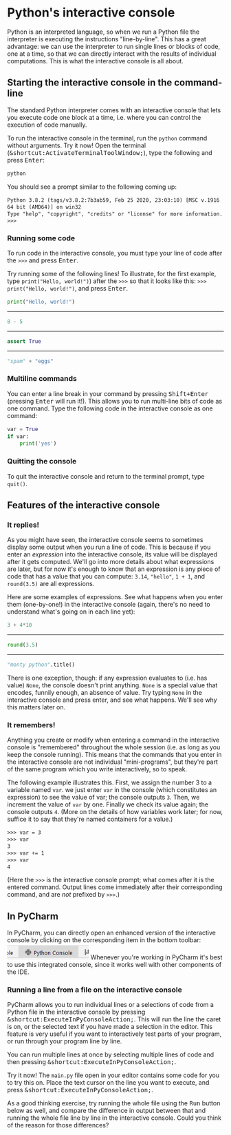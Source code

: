 # Python's interactive console

Python is an interpreted language, so when we run a Python file the interpreter is executing the
instructions "line-by-line". This has a great advantage: we can use the interpreter to run single
lines or blocks of code, one at a time, so that we can directly interact with the results of
individual computations. This is what the interactive console is all about.


## Starting the interactive console in the command-line

The standard Python interpreter comes with an interactive console that lets you execute code one
 block at a time, i.e. where you can control the execution of code manually.

To run the interactive console in the terminal, run the `python` command without arguments.
Try it now! 
Open the terminal (<kbd>&shortcut:ActivateTerminalToolWindow;</kbd>), type the following and
 press <kbd>Enter</kbd>: 
```bash
python
```
You should see a prompt similar to the following coming up:
```text
Python 3.8.2 (tags/v3.8.2:7b3ab59, Feb 25 2020, 23:03:10) [MSC v.1916 64 bit (AMD64)] on win32
Type "help", "copyright", "credits" or "license" for more information.
>>>
```

### Running some code

To run code in the interactive console, you must type your line of code after the `>>>` and
press <kbd>Enter</kbd>.

Try running some of the following lines! To illustrate, for the first example, type 
`print("Hello, world!")`) after the `>>>` so that it looks like this:
`>>> print("Hello, world!")`, and press <kbd>Enter</kbd>.

```python
print("Hello, world!")
```
-------------
```python
8 - 5
```
------------
```python
assert True
```
------------
```python
"spam" + "eggs"
```

### Multiline commands

You can enter a line break in your command by pressing <kbd>Shift+Enter</kbd> (pressing 
<kbd>Enter</kbd> will run it!). This allows you to run multi-line bits of code as one command.
Type the following code in the interactive console as one command:
```python
var = True
if var:
    print('yes')
```


### Quitting the console

To quit the interactive console and return to the terminal prompt, type `quit()`.


## Features of the interactive console

### It replies!

As you might have seen, the interactive console seems to sometimes display some output when you run
a line of code. This is because if you enter an *expression* into the interactive console, its
value will be displayed after it gets computed. We'll go into more details about what
expressions are later, but for now it's enough to know that an expression is any piece of code that
has a value that you can compute: `3.14`, `"hello"`, `1 + 1`, and `round(3.5)` are all expressions.

Here are some examples of expressions. See what happens when you enter them (one-by-one!) in the
interactive console (again, there's no need to understand what's going on in each line yet):

```python
3 + 4*10
```
-------------
```python
round(3.5)
```
------------
```python
"monty python".title()
```

There is one exception, though: if any expression evaluates to (i.e. has value) `None`, the console
doesn't print anything. `None` is a special value that encodes, funnily enough, an absence of 
value. Try typing `None` in the interactive console and press enter, and see what happens. We'll
see why this matters later on.


### It remembers!

Anything you create or modify when entering a command in the interactive console is "remembered"
throughout the whole session (i.e. as long as you keep the console running). This means that the
commands that you enter in the interactive console are not individual "mini-programs", but they're
part of the same program which you write interactively, so to speak.

The following example illustrates this. First, we assign the number 3 to a variable named `var`.
we just enter `var` in the console (which
constitutes an expression) to see the value of var; the console outputs `3`.
Then, we increment the value of `var` by one. Finally we check its value again; the console outputs
 `4`. (More on the details of how variables work later; for now, suffice it to say that they're
named containers for a value.)
```text
>>> var = 3
>>> var
3
>>> var += 1
>>> var
4
```
(Here the `>>>` is the interactive console prompt; what comes after it is the entered command.
Output lines come immediately after their corresponding command, and are *not* prefixed by `>>>`.)



## In PyCharm

In PyCharm, you can directly open an enhanced version of the interactive console by clicking on the
corresponding item in the bottom toolbar: ![console tooltip](static/console-tooltip.png)
Whenever you're working in PyCharm it's best to use this integrated console, since it works well
with other components of the IDE.


### Running a line from a file on the interactive console

PyCharm allows you to run individual lines or a selections of code from a Python file in the
interactive console by pressing <kbd>&shortcut:ExecuteInPyConsoleAction;</kbd>.
This will run the line the caret is on, or the selected text if you have made a selection in the
editor. This feature is very useful if you want to interactively test parts of your program, or
run through your program line by line. 

You can run multiple lines at once by selecting multiple lines of code and then pressing
<kbd>&shortcut:ExecuteInPyConsoleAction;</kbd>.

Try it now! The `main.py` file open in your editor contains some code
for you to try this on. Place the text cursor on the line you want to execute, and press
<kbd>&shortcut:ExecuteInPyConsoleAction;</kbd>.

As a good thinking exercise, try running the whole file using the <kbd>Run</kbd>
button below as well, and compare the difference in output between that and running the
whole file line by line in the interactive console. Could you think of the reason for those
differences?
